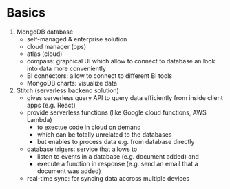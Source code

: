 # Basics

1. MongoDB database
   - self-managed & enterprise solution
   - cloud manager (ops)
   - atlas (cloud)
   - compass: graphical UI which allow to connect to database an look into data more conveniently
   - BI connectors: allow to connect to different BI tools
   - MongoDB charts: visualize data
2. Stitch (serverless backend solution)
   - gives serverless query API to query data efficiently from inside client apps (e.g. React)
   - provide serverless functions (like Google cloud functions, AWS Lambda)
     - to exectue code in cloud on demand
     - which can be totally unrelated to the databases
     - but enables to process data e.g. from database directly
   - database trigers: service that allows to
     - listen to events in a database (e.g. document added) and
     - execute a function in response (e.g. send an email that a document was added)
   - real-time sync: for syncing data accross multiple devices
